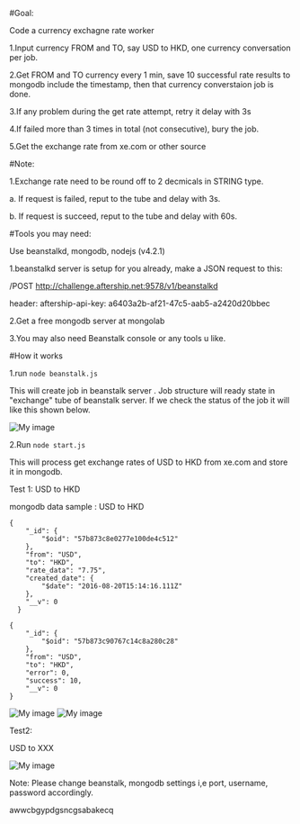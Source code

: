 
#Goal:

Code a currency exchagne rate worker

1.Input currency FROM and TO, say USD to HKD, one currency conversation per job.

2.Get FROM and TO currency every 1 min, save 10 successful rate results to mongodb include the timestamp, then that currency converstaion job is done.

3.If any problem during the get rate attempt, retry it delay with 3s

4.If failed more than 3 times in total (not consecutive), bury the job.

5.Get the exchange rate from xe.com or other source


#Note:

1.Exchange rate need to be round off to 2 decmicals in STRING type.

a. If request is failed, reput to the tube and delay with 3s.

b. If request is succeed, reput to the tube and delay with 60s.


#Tools you may need:

Use beanstalkd, mongodb, nodejs (v4.2.1)

1.beanstalkd server is setup for you already, make a JSON request to this:

/POST http://challenge.aftership.net:9578/v1/beanstalkd

header: aftership-api-key: a6403a2b-af21-47c5-aab5-a2420d20bbec

2.Get a free mongodb server at mongolab

3.You may also need Beanstalk console or any tools u like.

#How it works

1.run  ``` node beanstalk.js ```

This will create job in beanstalk server . Job structure will ready state in "exchange" tube of beanstalk server. If we check the status of the job it will like this shown below.

![My image](https://cloud.githubusercontent.com/assets/21002646/17831873/1a70c178-6728-11e6-8649-e986805ded11.png)

2.Run ```node start.js```

This will process get exchange rates of USD to HKD  from xe.com  and store it in mongodb.

Test 1: USD to HKD

mongodb data sample :
USD to HKD


```
{
    "_id": {
        "$oid": "57b873c8e0277e100de4c512"
    },
    "from": "USD",
    "to": "HKD",
    "rate_data": "7.75",
    "created_date": {
        "$date": "2016-08-20T15:14:16.111Z"
    },
    "__v": 0
  }
```

```
{
    "_id": {
        "$oid": "57b873c90767c14c8a280c28"
    },
    "from": "USD",
    "to": "HKD",
    "error": 0,
    "success": 10,
    "__v": 0
}

```

![My image](https://cloud.githubusercontent.com/assets/21002646/17832090/6df081ee-672d-11e6-8598-f12fbfa91973.png)
![My image](https://cloud.githubusercontent.com/assets/21002646/17832094/754f0a96-672d-11e6-91dc-f3d45a3081e9.png)


Test2:

USD to XXX


![My image](https://cloud.githubusercontent.com/assets/21002646/17832135/48b1dda0-672e-11e6-98a8-d2808df90777.png)





Note: Please change beanstalk, mongodb settings i,e port, username, password accordingly.


awwcbgypdgsncgsabakecq




